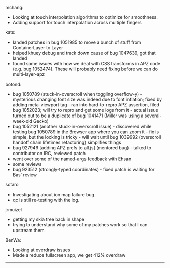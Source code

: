 mchang:
* Looking at touch interpolation algorithms to optimize for smoothness.
* Adding support for touch interpolation across multiple fingers

kats:
* landed patches in bug 1051985 to move a bunch of stuff from ContainerLayer to Layer
* helped khuey debug and track down cause of bug 1047639, got that landed
* found some issues with how we deal with CSS transforms in APZ code (e.g. bug 1052474). These will probably need fixing before we can do multi-layer-apz

botond:
  - bug 1050789 (stuck-in-overscroll when toggling overflow-y)
         - mysterious changing font size was indeed due to font inflation; fixed by adding meta-viewport tag
         - ran into hard-to-repro APZ assertion, filed bug 1052023; will try to repro and get some logs from it
         - actual issue turned out to be a duplicate of bug 1041471 (Miller was using a several-week-old Gecko)
  - bug 1052121 (another stuck-in-overscroll issue)
         - discovered while testing bug 1050789 in the Browser app where you can zoom it
         - fix is simple, but the locking is tricky
         - will wait until bug 1039992 (overscroll handoff chain lifetimes refactoring) simplifies things
  - bug 927946 [adding APZ prefs to all.js] (mentored bug)
         - talked to contributor on IRC, reviewed patch
  - went over some of the named-args feedback with Ehsan
  - some reviews
  - bug 923512 (strongly-typed coordinates)
         - fixed patch is waiting for Bas' review

sotaro
* Investigating about ion map failure bug.
* qc is still re-testing with the log.

jrmuizel
* getting my skia tree back in shape
* trying to understand why some of my patches work so that I can upstream them

BenWa:
* Looking at overdraw issues
* Made a reduce fullscreen app, we get 412% overdraw

________________



